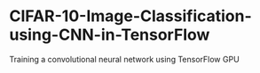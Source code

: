 # CIFAR-10-Image-Classification-using-CNN-in-TensorFlow
Training a convolutional neural network using TensorFlow GPU
